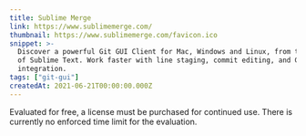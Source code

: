 ```yaml
---
title: Sublime Merge
link: https://www.sublimemerge.com/
thumbnail: https://www.sublimemerge.com/favicon.ico
snippet: >-
  Discover a powerful Git GUI Client for Mac, Windows and Linux, from the makers
  of Sublime Text. Work faster with line staging, commit editing, and Git Flow
  integration.
tags: ["git-gui"]
createdAt: 2021-06-21T00:00:00.000Z
---
```

Evaluated for free, a license must be purchased for continued use. 
There is currently no enforced time limit for the evaluation.